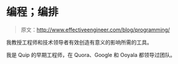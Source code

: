 # 编程；编排

> 原文：<http://www.effectiveengineer.com/blog/programming/>

我教授工程师和技术领导者有效创造有意义的影响所需的工具。

我是 Quip 的早期工程师，在 Quora、Google 和 Ooyala 都领导过团队。